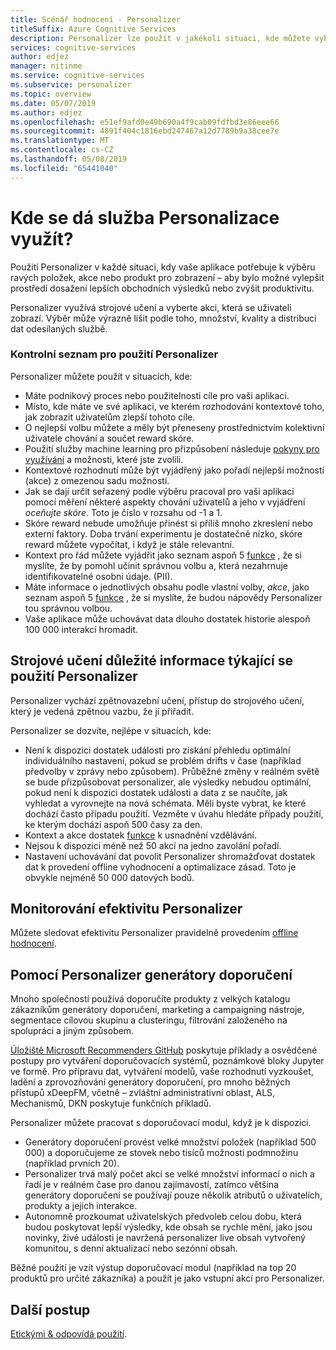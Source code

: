 ```yaml
---
title: Scénář hodnocení - Personalizer
titleSuffix: Azure Cognitive Services
description: Personalizer lze použít v jakékoli situaci, kde můžete vybrat aplikace ravých položek, akce nebo produktu zobrazíte – Pokud chcete vylepšit prostředí, dosahovat lepších obchodních výsledků nebo zvýšit produktivitu.
services: cognitive-services
author: edjez
manager: nitinme
ms.service: cognitive-services
ms.subservice: personalizer
ms.topic: overview
ms.date: 05/07/2019
ms.author: edjez
ms.openlocfilehash: e51ef9afd0e49b690a4f9cab09fdfbd3e86eee66
ms.sourcegitcommit: 4891f404c1816ebd247467a12d7789b9a38cee7e
ms.translationtype: MT
ms.contentlocale: cs-CZ
ms.lasthandoff: 05/08/2019
ms.locfileid: "65441040"
---
```

# <a name="where-can-you-use-personalizer"></a>Kde se dá služba Personalizace využít?

Použití Personalizer v každé situaci, kdy vaše aplikace potřebuje k výběru ravých položek, akce nebo produkt pro zobrazení – aby bylo možné vylepšit prostředí dosažení lepších obchodních výsledků nebo zvýšit produktivitu. 

Personalizer využívá strojové učení a vyberte akci, která se uživateli zobrazí. Výběr může výrazně lišit podle toho, množství, kvality a distribuci dat odesílaných službě.

### <a name="checklist-for-applying-personalizer"></a>Kontrolní seznam pro použití Personalizer


Personalizer můžete použít v situacích, kde:

* Máte podnikový proces nebo použitelnosti cíle pro vaši aplikaci.
* Místo, kde máte ve své aplikaci, ve kterém rozhodování kontextové toho, jak zobrazit uživatelům zlepší tohoto cíle.
* O nejlepší volbu můžete a měly být přeneseny prostřednictvím kolektivní uživatele chování a součet reward skóre.
* Použití služby machine learning pro přizpůsobení následuje [pokyny pro využívání](ethics-responsible-use.md) a možnosti, které jste zvolili.
* Kontextové rozhodnutí může být vyjádřený jako pořadí nejlepší možností (akce) z omezenou sadu možností.
* Jak se dají určit seřazený podle výběru pracoval pro vaši aplikaci pomocí měření některé aspekty chování uživatelů a jeho v vyjádření _oceňujte skóre_. Toto je číslo v rozsahu od -1 a 1.
* Skóre reward nebude umožňuje přinést si příliš mnoho zkreslení nebo externí faktory. Doba trvání experimentu je dostatečně nízko, skóre reward můžete vypočítat, i když je stále relevantní.
* Kontext pro řád můžete vyjádřit jako seznam aspoň 5 [funkce](concepts-features.md) , že si myslíte, že by pomohl učinit správnou volbu a, která nezahrnuje identifikovatelné osobní údaje. (PII).
* Máte informace o jednotlivých obsahu podle vlastní volby, _akce_, jako seznam aspoň 5 [funkce](concepts-features.md) , že si myslíte, že budou nápovědy Personalizer tou správnou volbou.
* Vaše aplikace může uchovávat data dlouho dostatek historie alespoň 100 000 interakcí hromadit.

## <a name="machine-learning-considerations-for-applying-personalizer"></a>Strojové učení důležité informace týkající se použití Personalizer

Personalizer vychází zpětnovazební učení, přístup do strojového učení, který je vedená zpětnou vazbu, že jí přiřadit. 

Personalizer se dozvíte, nejlépe v situacích, kde:

* Není k dispozici dostatek události pro získání přehledu optimální individuálního nastavení, pokud se problém drifts v čase (například předvolby v zprávy nebo způsobem). Průběžné změny v reálném světě se bude přizpůsobovat personalizer, ale výsledky nebudou optimální, pokud není k dispozici dostatek události a data z se naučíte, jak vyhledat a vyrovnejte na nová schémata. Měli byste vybrat, ke které dochází často případu použití. Vezměte v úvahu hledáte případy použití, ke kterým dochází aspoň 500 časy za den.
* Kontext a akce dostatek [funkce](concepts-features.md) k usnadnění vzdělávání.
* Nejsou k dispozici méně než 50 akcí na jedno zavolání pořadí.
* Nastavení uchovávání dat povolit Personalizer shromažďovat dostatek dat k provedení offline vyhodnocení a optimalizace zásad. Toto je obvykle nejméně 50 000 datových bodů.

## <a name="monitor-effectiveness-of-personalizer"></a>Monitorování efektivitu Personalizer

Můžete sledovat efektivitu Personalizer pravidelně provedením [offline hodnocení](concepts-offline-evaluation.md).

## <a name="use-personalizer-with-recommendation-engines"></a>Pomocí Personalizer generátory doporučení

Mnoho společností používá doporučíte produkty z velkých katalogu zákazníkům generátory doporučení, marketing a campaigning nástroje, segmentace cílovou skupinu a clusteringu, filtrování založeného na spolupráci a jiným způsobem.

[Úložiště Microsoft Recommenders GitHub](https://github.com/Microsoft/Recommenders) poskytuje příklady a osvědčené postupy pro vytváření doporučovacích systémů, poznámkové bloky Jupyter ve formě. Pro přípravu dat, vytváření modelů, vaše rozhodnutí vyzkoušet, ladění a zprovozňování generátory doporučení, pro mnoho běžných přístupů xDeepFM, včetně – zvláštní administrativní oblast, ALS, Mechanismů, DKN poskytuje funkčních příkladů.

Personalizer můžete pracovat s doporučovací modul, když je k dispozici.

* Generátory doporučení provést velké množství položek (například 500 000) a doporučujeme ze stovek nebo tisíců možnosti podmnožinu (například prvních 20).
* Personalizer trvá malý počet akcí se velké množství informací o nich a řadí je v reálném čase pro danou zajímavostí, zatímco většina generátory doporučení se používají pouze několik atributů o uživatelích, produkty a jejich interakce.
* Autonomně prozkoumat uživatelských předvoleb celou dobu, která budou poskytovat lepší výsledky, kde obsah se rychle mění, jako jsou novinky, živé události je navržená personalizer live obsah vytvořený komunitou, s denní aktualizací nebo sezónní obsah.

Běžné použití je vzít výstup doporučovací modul (například na top 20 produktů pro určité zákazníka) a použít je jako vstupní akcí pro Personalizer.

## <a name="next-steps"></a>Další postup

[Etickými & odpovídá použití](ethics-responsible-use.md).